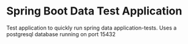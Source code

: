 # Spring Boot Data Test Application

Test application to quickly run spring data application-tests.
Uses a postgresql database running on port 15432